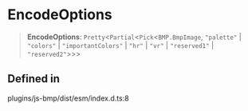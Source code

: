 # EncodeOptions

> **EncodeOptions**: `Pretty`\<`Partial`\<`Pick`\<`BMP.BmpImage`,
> `"palette"` \| `"colors"` \| `"importantColors"` \| `"hr"` \| `"vr"`
> \| `"reserved1"` \| `"reserved2"`\>\>\>

## Defined in

plugins/js-bmp/dist/esm/index.d.ts:8
